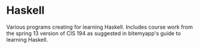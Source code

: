 # Haskell
Various programs creating for learning Haskell. Includes course work from the spring 13 version of CIS 194 as suggested in bitemyapp's guide to learning Haskell.

